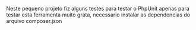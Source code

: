 Neste pequeno projeto fiz alguns testes para testar o PhpUnit apenas para testar esta ferramenta muito grata, necessario instalar as dependencias do arquivo composer.json
